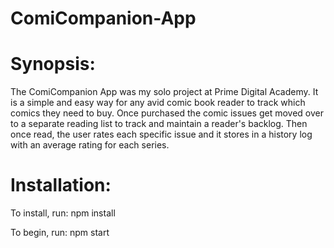 # ComiCompanion-App


# Synopsis:
The ComiCompanion App was my solo project at Prime Digital Academy. It is a simple and easy way for any avid comic book reader to track which comics they need to buy. Once purchased the comic issues get moved over to a separate reading list to track and maintain a reader's backlog. Then once read, the user rates each specific issue and it stores in a history log with an average rating for each series.


# Installation:
To install, run:
        npm install

To begin, run:
        npm start
